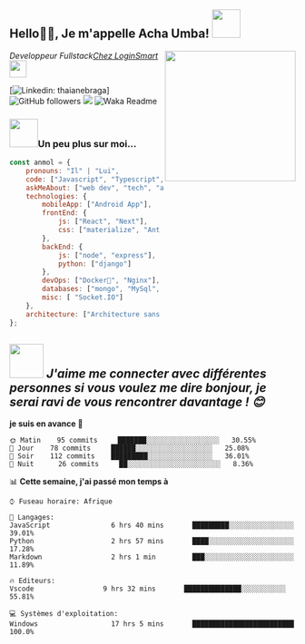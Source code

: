<h2>Hello🙏🏻, Je m'appelle Acha Umba! <img src="https://media.giphy.com/media/M9gbBd9nbDrOTu1Mqx/giphy.gif" width="50"></h2>
<img align='right' src="https://avatars.githubusercontent.com/u/107860948?s=400&u=a3a39a43c053e8e0541dc16fdcf0dfbeddb882ea&v=4" width="230">
<p><em>Developpeur Fullstack<a href="http://www.cleartax.in">Chez LoginSmart</a><img src="https://media.giphy.com/media/WUlplcMpOCEmTGBtBW/giphy.gif" width="30"> 
</em></p>

[![Linkedin: thaianebraga](https://img.shields.io/badge/-anmol-blue?style=flat-square&logo=Linkedin&logoColor=white&link=https://www.linkedin.com/in/anmol-p-singh/)]
![GitHub followers](https://img.shields.io/github/followers/anmol098?label=Follow&style=social)
![](https://visitor-badge.glitch.me/badge?page_id=anmol098.anmol098)
![Waka Readme](https://github.com/anmol098/anmol098/workflows/Waka%20Readme/badge.svg)

### <img src="https://media.giphy.com/media/VgCDAzcKvsR6OM0uWg/giphy.gif" width="50">Un peu plus sur moi...  

```javascript
const anmol = {
    pronouns: "Il" | "Lui",
    code: ["Javascript", "Typescript", "Python"],
    askMeAbout: ["web dev", "tech", "app dev"],
    technologies: {
        mobileApp: ["Android App"],
        frontEnd: {
            js: ["React", "Next"],
            css: ["materialize", "Ant design", "bootstrap"]
        },
        backEnd: {
            js: ["node", "express"],
            python: ["django"]
        },
        devOps: ["Docker🐳", "Nginx"],
        databases: ["mongo", "MySql", "sqlite"],
        misc: [ "Socket.IO"]
    },
    architecture: ["Architecture sans serveur", "Applications Web progressives", "Single page applications"]
};
```

<img src="https://media.giphy.com/media/LnQjpWaON8nhr21vNW/giphy.gif" width="60"> <em><b>J'aime me connecter avec différentes personnes</b> si vous voulez me dire <b>bonjour, je serai ravi de vous rencontrer davantage !</b> 😊</em>
---

**je suis en avance 🐤** 

```text
🌞 Matin    95 commits     ███████░░░░░░░░░░░░░░░░░░   30.55% 
🌆 Jour    78 commits     ██████░░░░░░░░░░░░░░░░░░░   25.08% 
🌃 Soir    112 commits    █████████░░░░░░░░░░░░░░░░   36.01% 
🌙 Nuit      26 commits     ██░░░░░░░░░░░░░░░░░░░░░░░   8.36%

```


📊 **Cette semaine, j'ai passé mon temps à** 

```text
⌚︎ Fuseau horaire: Afrique

💬 Langages: 
JavaScript               6 hrs 40 mins       █████████░░░░░░░░░░░░░░░░   39.01% 
Python                   2 hrs 57 mins       ████░░░░░░░░░░░░░░░░░░░░░   17.28% 
Markdown                 2 hrs 1 min         ███░░░░░░░░░░░░░░░░░░░░░░   11.89% 

🔥 Editeurs: 
Vscode                 9 hrs 32 mins       ██████████████░░░░░░░░░░░   55.81% 

💻 Systèmes d'exploitation: 
Windows                  17 hrs 5 mins       █████████████████████████   100.0%

